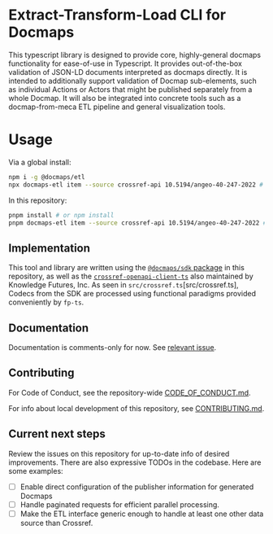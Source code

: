 # Extract-Transform-Load CLI for Docmaps

This typescript library is designed to provide core, highly-general docmaps
functionality for ease-of-use in Typescript. It provides out-of-the-box
validation of JSON-LD documents interpreted as docmaps directly. It is intended
to additionally support validation of Docmap sub-elements, such as individual
Actions or Actors that might be published separately from a whole Docmap. It
will also be integrated into concrete tools such as a docmap-from-meca ETL pipeline
and general visualization tools.

# Usage

Via a global install:

```bash
npm i -g @docmaps/etl
npx docmaps-etl item --source crossref-api 10.5194/angeo-40-247-2022 # sub with your DOI of interest
```

In this repository:

```bash
pnpm install # or npm install
pnpm docmaps-etl item --source crossref-api 10.5194/angeo-40-247-2022 # or npm docmaps-etl
```

## Implementation

This tool and library are written using the [`@docmaps/sdk` package](/packages/sdk)
in this repository, as well as the [`crossref-openapi-client-ts`](https://github.com/Docmaps-Project/crossref-openapi-client-ts)
also maintained by Knowledge Futures, Inc. As seen in `src/crossref.ts`[src/crossref.ts],
Codecs from the SDK are processed using functional paradigms provided conveniently by
`fp-ts`.

## Documentation

Documentation is comments-only for now. See [relevant issue](https://github.com/Docmaps-Project/docmaps/issues/20).

## Contributing

For Code of Conduct, see the repository-wide [CODE_OF_CONDUCT.md](/CODE_OF_CONDUCT.md).

For info about local development of this repository, see [CONTRIBUTING.md](CONTRIBUTING.md).

## Current next steps

Review the issues on this repository for up-to-date info of desired improvements.
There are also expressive TODOs in the codebase.
Here are some examples:

- [ ] Enable direct configuration of the publisher information for generated Docmaps
- [ ] Handle paginated requests for efficient parallel processing.
- [ ] Make the ETL interface generic enough to handle at least one other data source than Crossref.
